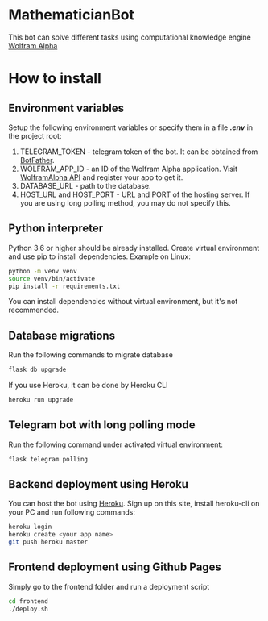 # MathematicianBot

This bot can solve different tasks using computational knowledge engine [Wolfram Alpha](https://www.wolframalpha.com/)

# How to install

## Environment variables
Setup the following environment variables or specify them in a file __*.env*__ in the project root:
1. TELEGRAM_TOKEN - telegram token of the bot. It can be obtained from [BotFather](https://t.me/botfather).
2. WOLFRAM_APP_ID - an ID of the Wolfram Alpha application. Visit [WolframAlpha API](https://products.wolframalpha.com/api/) and register your app to get it.
3. DATABASE_URL - path to the database. 
4. HOST_URL and HOST_PORT - URL and PORT of the hosting server. If you are using long polling method, you may do not specify this.

## Python interpreter
Python 3.6 or higher should be already installed. Create virtual environment and use pip to install dependencies. Example on Linux:
```bash
python -m venv venv
source venv/bin/activate
pip install -r requirements.txt
```
You can install dependencies without virtual environment, but it's not recommended.

## Database migrations
Run the following commands to migrate database
```bash
flask db upgrade
```
If you use Heroku, it can be done by Heroku CLI
```bash
heroku run upgrade
```

## Telegram bot with long polling mode
Run the following command under activated virtual environment:
```bash
flask telegram polling
```

## Backend deployment using Heroku
You can host the bot using [Heroku](https://dashboard.heroku.com/). Sign up on this site, install heroku-cli on your PC and run following commands:
```bash
heroku login
heroku create <your app name>
git push heroku master
```

## Frontend deployment using Github Pages
Simply go to the frontend folder and run a deployment script
```bash
cd frontend
./deploy.sh
```
